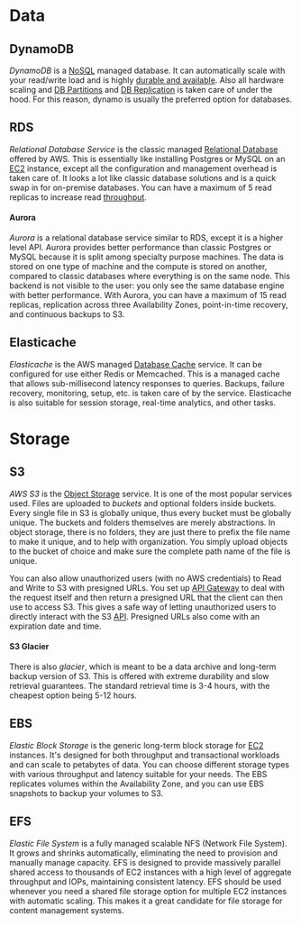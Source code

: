 
# Data

## DynamoDB

*DynamoDB* is a [NoSQL](../../Databases/NoSQL.md) managed database. It can automatically scale with your read/write load and is highly [durable and available](../../Distributed%20Systems/Consistency%20and%20Consensus.md). Also all hardware scaling and [DB Partitions](../../Databases/DB%20Partitions.md) and [DB Replication](../../Databases/DB%20Replication.md) is taken care of under the hood. For this reason, dynamo is usually the preferred option for databases.

## RDS

*Relational Database Service* is the classic managed [Relational Database](../../Databases/Relational%20Databases.md) offered by AWS. This is essentially like installing Postgres or MySQL on an [EC2](AWS%20Compute.md) instance, except all the configuration and management overhead is taken care of. It looks a lot like classic database solutions and is a quick swap in for on-premise databases. You can have a maximum of 5 read replicas to increase read [throughput](../../Distributed%20Systems/Design%20Requirements.md).

#### Aurora

*Aurora* is a relational database service similar to RDS, except it is a higher level API. Aurora provides better performance than classic Postgres or MySQL  because it is split among specialty purpose machines. The data is stored on one type of machine and the compute is stored on another, compared to classic databases where everything is on the same node. This backend is not visible to the user: you only see the same database engine with better performance. With Aurora, you can have a maximum of 15 read replicas, replication across three Availability Zones, point-in-time recovery, and continuous backups to S3. 

## Elasticache

*Elasticache* is the AWS managed [Database Cache](../../Databases/Database%20Cache.md) service. It can be configured for use either Redis or Memcached. This is a managed cache that allows sub-millisecond latency responses to queries. Backups, failure recovery, monitoring, setup, etc. is taken care of by the service. Elasticache is also suitable for session storage, real-time analytics, and other tasks.

# Storage

## S3

*AWS S3* is the [Object Storage](../../Databases/Object%20Storage.md) service. It is one of the most popular services used. Files are uploaded to *buckets* and optional folders inside buckets. Every single file in S3 is globally unique, thus every bucket must be globally unique. The buckets and folders themselves are merely abstractions. In object storage, there is no folders, they are just there to prefix the file name to make it unique, and to help with organization. You simply upload objects to the bucket of choice and make sure the complete path name of the file is unique.

You can also allow unauthorized users  (with no AWS credentials) to Read and Write to S3 with presigned URLs. You set up [API Gateway](AWS%20Networking.md) to deal with the request itself and then return a presigned URL that the client can then use to access S3. This gives a safe way of letting unauthorized users to directly interact with the S3 [API](../../Internet%20&%20Networking/REST%20API.md). Presigned URLs also come with an expiration date and time.

#### S3 Glacier

There is also *glacier*, which is meant to be a data archive and long-term backup version of S3. This is offered with extreme durability and slow retrieval guarantees. The standard retrieval time is 3-4 hours, with the cheapest option being 5-12 hours.


## EBS

*Elastic Block Storage* is the generic long-term block storage for [EC2](AWS%20Compute.md) instances. It's designed for both throughput and transactional workloads and can scale to petabytes of data. You can choose different storage types with various throughput and latency suitable for your needs. The EBS replicates volumes within the Availability Zone, and you can use EBS snapshots to backup your volumes to S3.

## EFS

*Elastic File System* is a fully managed scalable NFS (Network File System). It grows and shrinks automatically, eliminating the need to provision and manually manage capacity. EFS is designed to provide massively parallel shared access to thousands of EC2 instances with a high level of aggregate throughput and IOPs, maintaining consistent latency. EFS should be used whenever you need a shared file storage option for multiple EC2 instances with automatic scaling. This makes it a great candidate for file storage for content management systems.